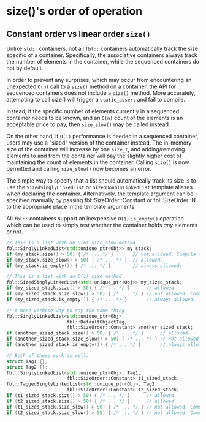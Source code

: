 # size()'s order of operation

## Constant order vs linear order `size()`

Unlike `std::` containers, not all `fbl::` containers automatically track the
size specific of a container. Specifically, the associative containers always
track the number of elements in the container, while the sequenced containers do
not by default.

In order to prevent any surprises, which may occur from encountering an
unexpected `O(n)` call to a `size()` method on a container, the API for
sequenced containers does not include a `size()` method. More
accurately, attempting to call size() will trigger a `static_assert` and fail to
compile.

Instead, if the specific number of elements currently in a sequenced container
needs to be known, and an `O(n)` count of the elements is an acceptable price to
pay, then `size_slow()` may be called instead.

On the other hand, if `O(1)` performance is needed in a sequenced container,
users may use a "sized" version of the container instead. The in-memory size of
the container will increase by one `size_t`, and adding/removing elements to and
from the container will pay the slightly higher cost of maintaining the count of
elements in the container. Calling `size()` is now permitted and calling
`size_slow()` now becomes an error.

The simple way to specify that a list should automatically track its size is to
use the `SizedSinglyLinkedList` or `SizedDoublyLinkedList` template aliases when
declaring the container. Alternatively, the template argument can be specified
manually by passing fbl::SizeOrder::Constant or fbl::SizeOrder::N to the
appropriate place in the template arguments.

All `fbl::` containers support an inexpensive `O(1)` `is_empty()` operation
which can be used to simply test whether the container holds _any_ elements or
not.

```cpp
// This is a list with an O(n) size_slow method
fbl::SinglyLinkedList<std::unique_ptr<Obj>> my_stack;
if (my_stack.size() > 50) { /* ... */ }       // not allowed. Compile time error
if (my_stack.size_slow() > 50) { /* ... */ }  // allowed.
if (my_stack.is_empty()) { /* ... */ }        // always allowed.

// This is a list with an O(1) size method
fbl::SizedSinglyLinkedList<std::unique_ptr<Obj>> my_sized_stack;
if (my_sized_stack.size() > 50) { /* ... */ }      // allowed.
if (my_sized_stack.size_slow() > 50) { /* ... */ } // not allowed. Compile time error
if (my_sized_stack.is_empty()) { /* ... */ }       // always allowed.

// A more verbose way to say the same thing
fbl::SinglyLinkedList<std::unique_ptr<Obj>,
                      fbl::DefaultObjectTag,
                      fbl::SizeOrder::Constant> another_sized_stack;
if (another_sized_stack.size() > 50) { /* ... */ }      // allowed.
if (another_sized_stack.size_slow() > 50) { /* ... */ } // not allowed. Compile time error
if (another_sized_stack.is_empty()) { /* ... */ }       // always allowed.

// Both of these work as well.
struct Tag1 {};
struct Tag2 {};
fbl::SinglyLinkedList<std::unique_ptr<Obj>, Tag1,
                      fbl::SizeOrder::Constant> t1_sized_stack;
fbl::TaggedSinglyLinkedList<std::unique_ptr<Obj>, Tag2,
                      fbl::SizeOrder::Constant> t2_sized_stack;
if (t1_sized_stack.size() > 50) { /* ... */ }      // allowed.
if (t2_sized_stack.size() > 50) { /* ... */ }      // allowed.
if (t1_sized_stack.size_slow() > 50) { /* ... */ } // not allowed. Compile time error
if (t2_sized_stack.size_slow() > 50) { /* ... */ } // not allowed. Compile time error
```

